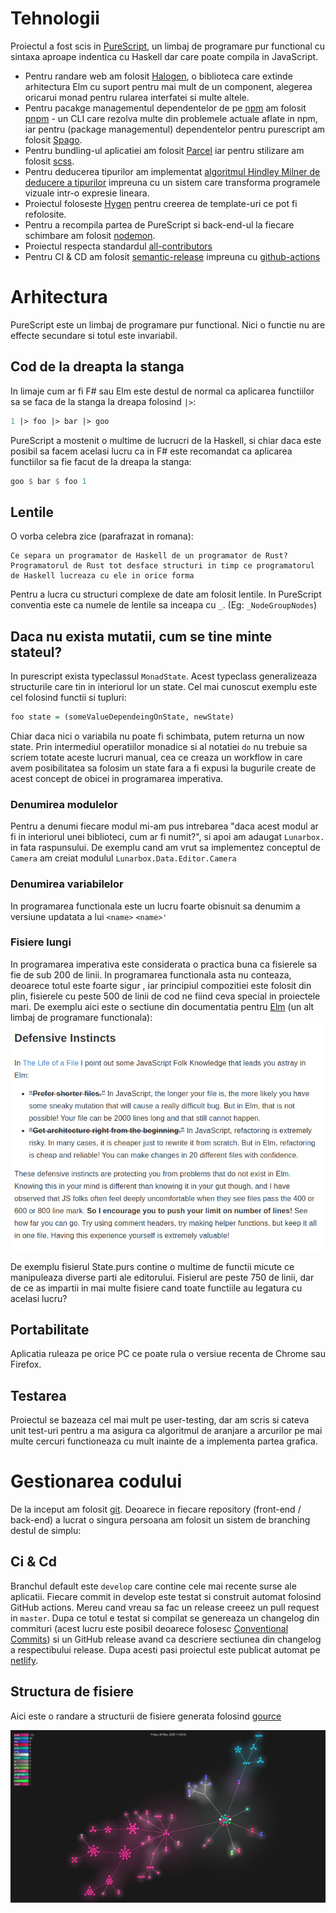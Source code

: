 # Tehnologii

Proiectul a fost scis in [PureScript](https://www.purescript.org/), un limbaj de programare pur functional cu sintaxa aproape indentica cu Haskell dar care poate compila in JavaScript.

- Pentru randare web am folosit [Halogen](https://github.com/purescript-halogen/purescript-halogen), o biblioteca care extinde arhitectura Elm cu suport pentru mai mult de un component, alegerea oricarui monad pentru rularea interfatei si multe altele.
- Pentru pacakge managementul dependentelor de pe [npm](https://www.npmjs.com/) am folosit [pnpm](https://pnpm.js.org/) - un CLI care rezolva multe din problemele actuale aflate in npm, iar pentru (package managementul) dependentelor pentru purescript am folosit [Spago](https://github.com/purescript/spago).
- Pentru bundling-ul aplicatiei am folosit [Parcel](https://parceljs.org/) iar pentru stilizare am folosit [scss](https://sass-lang.com/).
- Pentru deducerea tipurilor am implementat [algoritmul Hindley Milner de deducere a tipurilor](https://en.wikipedia.org/wiki/Hindley%E2%80%93Milner_type_system) impreuna cu un sistem care transforma programele vizuale intr-o expresie lineara.
- Proiectul foloseste [Hygen](https://www.hygen.io/) pentru creerea de template-uri ce pot fi refolosite.
- Pentru a recompila partea de PureScript si back-end-ul la fiecare schimbare am folosit [nodemon](https://nodemon.io/).
- Proiectul respecta standardul [all-contributors](https://github.com/all-contributors/all-contributors)
- Pentru CI & CD am folosit [semantic-release](https://semantic-release.gitbook.io/semantic-release/) impreuna cu [github-actions](https://github.com/features/actions)

# Arhitectura

PureScript este un limbaj de programare pur functional. Nici o functie nu are effecte secundare si totul este invariabil.

## Cod de la dreapta la stanga

In limaje cum ar fi F# sau Elm este destul de normal ca aplicarea functiilor sa se faca de la stanga la dreapa folosind `|>`:

```fsharp
1 |> foo |> bar |> goo
```

PureScript a mostenit o multime de lucrucri de la Haskell, si chiar daca este posibil sa facem acelasi lucru ca in F# este recomandat ca aplicarea functiilor sa fie  facut de la dreapa la stanga:

```haskell
goo $ bar $ foo 1
```

## Lentile

O vorba celebra zice (parafrazat in romana):

```
Ce separa un programator de Haskell de un programator de Rust? Programatorul de Rust tot desface structuri in timp ce programatorul de Haskell lucreaza cu ele in orice forma
```

Pentru a lucra cu structuri complexe de date am folosit lentile. In PureScript conventia este ca numele de lentile sa inceapa cu `_`. (Eg: `_NodeGroupNodes`)

## Daca nu exista mutatii, cum se tine minte stateul?

In purescript exista typeclassul `MonadState`. Acest typeclass generalizeaza structurile care tin in interiorul lor un state. Cel mai cunoscut exemplu este cel folosind functii si tupluri:

```haskell
foo state = (someValueDependeingOnState, newState)
```

Chiar daca nici o variabila nu poate fi schimbata, putem returna un now state. Prin intermediul operatiilor monadice si al notatiei `do` nu trebuie sa scriem totate aceste lucruri manual, cea ce creaza un workflow in care avem posibilitatea sa folosim un state fara a fi expusi la bugurile create de acest concept de obicei in programarea imperativa.

### Denumirea modulelor

Pentru a denumi fiecare modul mi-am pus intrebarea "daca acest modul ar fi in interiorul unei biblioteci, cum ar fi numit?", si apoi am adaugat `Lunarbox.` in fata raspunsului. De exemplu cand am vrut sa implementez conceptul de `Camera` am creiat modulul `Lunarbox.Data.Editor.Camera`

### Denumirea variabilelor

In programarea functionala este un lucru foarte obisnuit sa denumim a versiune updatata a lui `<name>` `<name>'`

### Fisiere lungi

In programarea imperativa este considerata o practica buna ca fisierele sa fie de sub 200 de linii. In programarea functionala asta nu conteaza, deoarece totul este foarte sigur , iar principiul compozitiei este folosit din plin, fisierele cu peste 500 de linii de cod ne fiind ceva special in proiectele mari. De exemplu aici este o sectiune din documentatia pentru [Elm](https://elm-lang.org/) (un alt limbaj de programare functionala): ![elm docs](./assets/elm.png)

De exemplu fisierul State.purs contine o multime de functii micute ce manipuleaza diverse parti ale editorului. Fisierul are peste 750 de linii, dar de ce as impartii in mai multe fisiere cand toate functiile au legatura cu acelasi lucru?

## Portabilitate

Aplicatia ruleaza pe orice PC ce poate rula o versiue recenta de Chrome sau Firefox.

## Testarea

Proiectul se bazeaza cel mai mult pe user-testing, dar am scris si cateva unit test-uri pentru a ma asigura ca algoritmul de aranjare a arcurilor pe mai multe cercuri functioneaza cu mult inainte de a implementa partea grafica.

# Gestionarea codului

De la inceput am folosit [git](https://git-scm.com/). Deoarece in fiecare repository (front-end / back-end) a lucrat o singura persoana am folosit un sistem de branching destul de simplu:

## Ci & Cd

Branchul default este `develop` care contine cele mai recente surse ale aplicatii. Fiecare commit in develop este testat si construit automat folosind GitHub actions. Mereu cand vreau sa fac un release creeez un pull request in `master`. Dupa ce totul e testat si compilat se genereaza un changelog din commituri (acest lucru este posibil deoarece folosesc [Conventional Commits](https://www.conventionalcommits.org/en/v1.0.0/)) si un GitHub release avand ca descriere sectiunea din changelog a respectibului release. Dupa acesti pasi proiectul este publicat automat pe [netlify](https://www.netlify.com/).

## Structura de fisiere

Aici este o randare a structurii de fisiere generata folosind [gource](https://gource.io/)

![file structure](./assets/file-structure.png)
